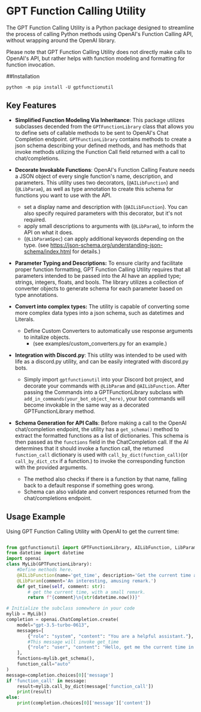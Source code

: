 # GPT Function Calling Utility

The GPT Function Calling Utility is a Python package designed to streamline the process of calling Python methods using OpenAI's Function Calling API, without wrapping around the OpenAI library.

Please note that GPT Function Calling Utility does not directly make calls to OpenAI's API, but rather helps with function modeling and formatting for function invocation.

##Installation
```
python -m pip install -U gptfunctionutil

```
## Key Features

- **Simplified Function Modeling Via Inheritance**: This package utilizes subclasses decended from the `GPTFunctionLibrary` class that allows you to define sets of callable methods to be sent to OpenAI's Chat Completion endpoint.  `GPTFunctionLibrary` contains methods to create a json schema describing your defined methods, and has methods that invoke methods utilizing the Function Call field returned with a call to chat/completions.

- **Decorate Invokable Functions**: OpenAI's Function Calling Feature needs a JSON object of every single function's name, description, and parameters.  This utility uses two decorators, (`@AILibFunction`) and (`@LibParam`), as well as type annotation to create this schema for functions you want to use with the API.
  + set a display name and description with (`@AILibFunction`).  You can also specify required parameters with this decorator, but it's not required.
  + apply small descriptions to arguments with (`@LibParam`), to inform the API on what it does.
  + (`@LibParamSpec`) can apply additional keywords depending on the type. (see https://json-schema.org/understanding-json-schema/index.html for details.)


- **Parameter Typing and Descriptions:** To ensure clarity and facilitate proper function formatting, GPT Function Calling Utility requires that all parameters intended to be passed into the AI have an applied type;  strings, integers, floats, and bools.  The library utilizes a collection of converter objects to generate schema for each parameter based on type annotations.

- **Convert into complex types:** The utility is capable of converting some more complex data types into a json schema, such as datetimes and Literals.
   + Define Custom Converters to automatically use response arguments to initalize objects.
     +  (see examples/custom_converters.py for an example.)

- **Integration with Discord.py**: This utility was intended to be used with life as a discord.py utility, and can be easily integrated with discord.py bots.
   + Simply import `gptfunctionutil` into your Discord bot project, and decorate your commands with `@LibParam` and `@AILibFunction`.  After passing the Commands into a GPTFunctionLibrary subclass with  `add_in_commands(your_bot_object_here)`, your bot commands will become invokable in the same way as a decorated GPTFunctionLibrary method.

- **Schema Generation for API Calls**: Before making a call to the OpenAI chat/completion endpoint, the utility has a `get_schema()` method to extract the formatted functions as a list of dictionaries. This schema is then passed as the `functions` field in the ChatCompletion call. If the AI determines that it should invoke a function call, the returned `function_call` dictionary is used with `call_by_dict(function_call)`(or `call_by_dict_ctx` if a function.) to invoke the corresponding function with the provided arguments.
   + The method also checks if there is a function by that name, falling back to a default response if something goes wrong.
   + Schema can also validate and convert responces returned from the chat/completions endpoint.

## Usage Example

Using GPT Function Calling Utility with OpenAI to get the current time:

```python

from gptfunctionutil import GPTFunctionLibrary, AILibFunction, LibParam, LibParamSpec
from datetime import datetime
import openai
class MyLib(GPTFunctionLibrary):
    #Define methods here.
    @AILibFunction(name='get_time', description='Get the current time and day in UTC.')
    @LibParam(comment='An interesting, amusing remark.')
    def get_time(self, comment: str):
        # get the current time, with a small remark.
        return f"{comment}\n{str(datetime.now())}"

# Initialize the subclass somewhere in your code
mylib = MyLib()
completion = openai.ChatCompletion.create(
    model="gpt-3.5-turbo-0613",
    messages=[
        {"role": "system", "content": "You are a helpful assistant."},
        #This message will invoke get_time
        {"role": "user", "content": "Hello, get me the current time in UTC."}
    ],
    functions=mylib.get_schema(),
    function_call="auto"
)
message=completion.choices[0]['message']
if 'function_call' in message:
    result=mylib.call_by_dict(message['function_call'])
    print(result)
else:
    print(completion.choices[0]['message']['content'])
```

